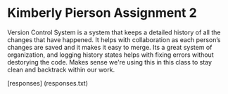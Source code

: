 # Kimberly Pierson Assignment 2

Version Control System is a system that keeps a detailed history of all the changes that have happened. It helps with collaboration as each person’s changes are saved and it  makes it easy to merge. Its a great system of organization, and logging history states helps with fixing errors without destorying the code. Makes sense we're using this in this class to stay clean and backtrack within our work.


[responses] (responses.txt)
